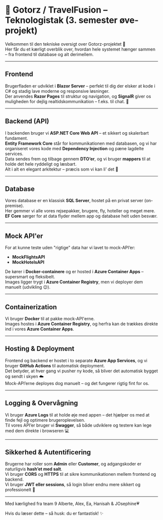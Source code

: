 
# 🌸 Gotorz / TravelFusion – Teknologistak (3. semester øve-projekt)

Velkommen til den tekniske oversigt over Gotorz-projektet 💖  
Her får du et kærligt overblik over, hvordan hele systemet hænger sammen – fra frontend til database og alt derimellem.

---

## Frontend

Brugerfladen er udviklet i **Blazor Server** – perfekt til dig der elsker at kode i C# og stadig lave moderne og responsive løsninger.  
Der anvendes **Razor Pages** til struktur og navigation, og **SignalR** giver os muligheden for dejlig realtidskommunikation – f.eks. til chat.  💅

---

## Backend (API)

I backenden bruger vi **ASP.NET Core Web API** – et sikkert og skalerbart fundament.  
**Entity Framework Core** står for kommunikationen med databasen, og vi har organiseret vores kode med **Dependency Injection** og pæne lagdelte services.  
Data sendes frem og tilbage gennem **DTO’er**, og vi bruger **mappers** til at holde det hele ryddeligt og læsbart.  
Alt i alt en elegant arkitektur – præcis som vi kan li’ det 🌷

---

## Database

Vores database er en klassisk **SQL Server**, hostet på en privat server (on-premise).  
Her gemmer vi alle vores rejsepakker, brugere, fly, hoteller og meget mere.  
**EF Core** sørger for at data flyder mellem app og database helt uden besvær.

---

## Mock API'er

For at kunne teste uden "rigtige" data har vi lavet to mock-API’er:
- **MockFlightsAPI**
- **MockHotelsAPI**

De kører i **Docker-containere** og er hosted i **Azure Container Apps** – supersmart og fleksibelt.  
Images ligger trygt i **Azure Container Registry**, men vi deployer dem manuelt (udvikling 😉).

---

## Containerization

Vi bruger **Docker** til at pakke mock-API'erne.  
Images hostes i **Azure Container Registry**, og herfra kan de trækkes direkte ind i vores **Azure Container Apps**.

---

## Hosting & Deployment

Frontend og backend er hostet i to separate **Azure App Services**, og vi bruger **GitHub Actions** til automatisk deployment.  
Det betyder, at hver gang vi pusher ny kode, så bliver det automatisk bygget og sendt i skyen ☁️  
Mock-API’erne deployes dog manuelt – og det fungerer rigtig fint for os.

---

## Logging & Overvågning

Vi bruger **Azure Logs** til at holde øje med appen – det hjælper os med at finde fejl og optimere brugeroplevelsen.  
Til vores API’er bruger vi **Swagger**, så både udviklere og testere kan lege med dem direkte i browseren 💻

---

## Sikkerhed & Autentificering

Brugerne har roller som **Admin** eller **Customer**, og adgangskoder er naturligvis **hash’et med salt**.  
Vi bruger **CORS** og **HTTPS** til at sikre kommunikationen mellem frontend og backend.  
Vi bruger **JWT eller sessions**, så login bliver endnu mere sikkert og professionelt 🔐

---

Med kærlighed fra team 9
Alberte, Alex, Ea, Hanisah & JOsephine💗

Hvis du læser dette – så husk: du er fantastisk! ✨

